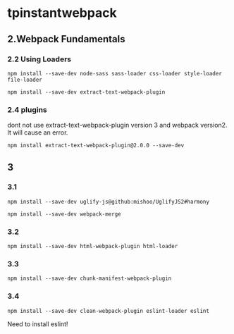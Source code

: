# tpinstantwebpack

## 2.Webpack Fundamentals

### 2.2 Using Loaders
```
npm install --save-dev node-sass sass-loader css-loader style-loader file-loader
```


```
npm install --save-dev extract-text-webpack-plugin
```


### 2.4 plugins
dont not use extract-text-webpack-plugin version 3 and webpack version2. It will cause an error.
```
npm install extract-text-webpack-plugin@2.0.0 --save-dev
```

## 3
### 3.1
```
npm install --save-dev uglify-js@github:mishoo/UglifyJS2#harmony
```

```
npm install --save-dev webpack-merge
```


### 3.2
```
npm install --save-dev html-webpack-plugin html-loader
```

### 3.3
```
npm install --save-dev chunk-manifest-webpack-plugin
```

### 3.4
```
npm install --save-dev clean-webpack-plugin eslint-loader eslint
```
Need to install eslint!